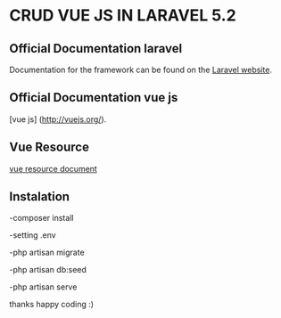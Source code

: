 # CRUD VUE JS IN LARAVEL 5.2


## Official Documentation laravel

Documentation for the framework can be found on the [Laravel website](http://laravel.com/docs).

## Official Documentation vue js
[vue js] (http://vuejs.org/).

## Vue Resource

[vue resource document](https://github.com/vuejs/vue-resource)


## Instalation

-composer install

-setting .env 

-php artisan migrate

-php artisan db:seed

-php artisan serve


thanks happy coding :)

